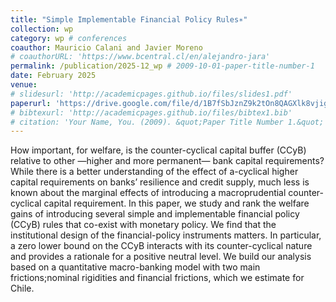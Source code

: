 ```yaml
---
title: "Simple Implementable Financial Policy Rules∗"
collection: wp
category: wp # conferences
coauthor: Mauricio Calani and Javier Moreno
# coauthorURL: 'https://www.bcentral.cl/en/alejandro-jara'
permalink: /publication/2025-12_wp # 2009-10-01-paper-title-number-1
date: February 2025
venue: 
# slidesurl: 'http://academicpages.github.io/files/slides1.pdf'
paperurl: 'https://drive.google.com/file/d/1B7fSbJznZ9k2tOn8QAGXlk8vjigwANpF/view'
# bibtexurl: 'http://academicpages.github.io/files/bibtex1.bib'
# citation: 'Your Name, You. (2009). &quot;Paper Title Number 1.&quot; <i>Journal 1</i>. 1(1).'
---
```

How important, for welfare, is the counter-cyclical capital buffer (CCyB) relative to other —higher and more permanent— bank capital requirements? While there is a better understanding of the effect of a-cyclical higher capital requirements on banks’ resilience and credit supply, much less is known about the marginal effects of introducing a macroprudential counter-cyclical capital requirement. In this paper, we study and rank the welfare gains of introducing several simple and implementable financial policy (CCyB) rules that co-exist with monetary policy. We find that the institutional design of the financial-policy instruments matters. In particular, a zero lower bound on the CCyB interacts with its counter-cyclical nature and provides a rationale for a positive neutral level. We build our analysis based on a quantitative macro-banking model with two main frictions;nominal rigidities and financial frictions, which we estimate for Chile.